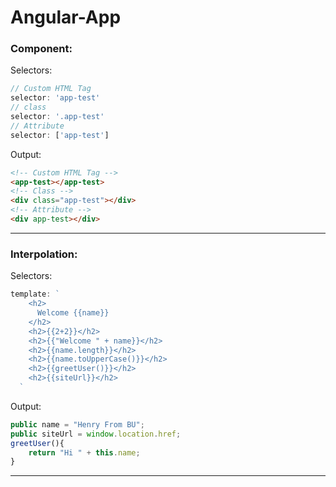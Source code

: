 # Angular-App
### Component:
Selectors:   
```TypeScript
// Custom HTML Tag
selector: 'app-test'
// class
selector: '.app-test'
// Attribute
selector: ['app-test']
```
Output:
```html
<!-- Custom HTML Tag -->
<app-test></app-test>
<!-- Class -->
<div class="app-test"></div>
<!-- Attribute -->
<div app-test></div>
```

---

### Interpolation:
Selectors:   
```TypeScript
template: `
    <h2>
      Welcome {{name}}
    </h2>
    <h2>{{2+2}}</h2>
    <h2>{{"Welcome " + name}}</h2>
    <h2>{{name.length}}</h2>
    <h2>{{name.toUpperCase()}}</h2>
    <h2>{{greetUser()}}</h2>
    <h2>{{siteUrl}}</h2>
  `
```
Output:
```TypeScript
public name = "Henry From BU";
public siteUrl = window.location.href;
greetUser(){
    return "Hi " + this.name;
}
```

---